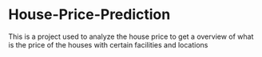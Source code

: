 # House-Price-Prediction

This is a project used to analyze the house price to get a overview of what is the price of the houses with certain facilities and locations
